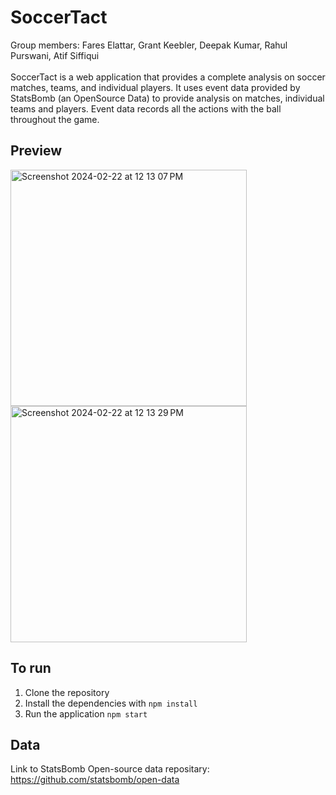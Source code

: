 # SoccerTact
<h>Group members: Fares Elattar, Grant Keebler, Deepak Kumar, Rahul Purswani, Atif Siffiqui<h><br>
<br>SoccerTact is a web application that provides a complete analysis on soccer matches, teams, and individual players. It uses event data provided by StatsBomb (an OpenSource Data) to provide analysis on matches, individual teams and players. Event data records all the actions with the ball throughout the game. 

## Preview
<img width="378" alt="Screenshot 2024-02-22 at 12 13 07 PM" src="https://github.com/rahul-purswani/SoccerTact/assets/70603471/3bf68781-a8b6-40a8-9d14-012523a02fb6">
<img width="378" alt="Screenshot 2024-02-22 at 12 13 29 PM" src="https://github.com/rahul-purswani/SoccerTact/assets/70603471/a26f7922-8add-481e-a7d6-e4205dac4b23">

## To run
1. Clone the repository
2. Install the dependencies with `npm install`
3. Run the application `npm start`

## Data 
Link to StatsBomb Open-source data repositary: https://github.com/statsbomb/open-data


